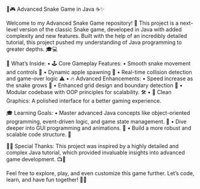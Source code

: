 🐍🎮 Advanced Snake Game in Java ☕✨

Welcome to my Advanced Snake Game repository! 🌟 This project is a next-level version of the classic Snake game, developed in Java with added complexity and new features. Built with the help of an incredibly detailed tutorial, this project pushed my understanding of Java programming to greater depths. 🎓💻

🎯 What’s Inside:
	•	🕹️ Core Gameplay Features:
	•	Smooth snake movement and controls 🎯
	•	Dynamic apple spawning 🍎
	•	Real-time collision detection and game-over logic ⚠️
	•	🔥 Advanced Enhancements:
	•	Speed increase as the snake grows 🚀
	•	Enhanced grid design and boundary detection 🧱
	•	Modular codebase with OOP principles for scalability. 🛠️
	•	🎨 Clean Graphics: A polished interface for a better gaming experience.

🎓 Learning Goals:
	•	Master advanced Java concepts like object-oriented programming, event-driven logic, and game state management. 🧠
	•	Dive deeper into GUI programming and animations. 🎨
	•	Build a more robust and scalable code structure. 🚀

👨‍💻 Special Thanks:
This project was inspired by a highly detailed and complex Java tutorial, which provided invaluable insights into advanced game development. 📺🎉

Feel free to explore, play, and even customize this game further. Let’s code, learn, and have fun together! 🎉🐍
